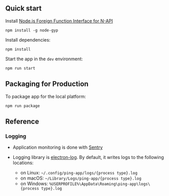 ## Quick start

Install [Node.js Foreign Function Interface for N-API](https://github.com/node-ffi-napi/node-ffi-napi)

```shell
npm install -g node-gyp
```

Install dependencies:

```shell
npm install
```

Start the app in the `dev` environment:

```shell
npm run start
```

## Packaging for Production

To package app for the local platform:

```shell
npm run package
```

## Reference

### Logging

- Application monitoring is done with [Sentry](https://sentry.io)
- Logging library is [electron-log](https://github.com/megahertz/electron-log).
  By default, it writes logs to the following locations:

  - on Linux: `~/.config/ping-app/logs/{process type}.log`
  - on macOS: `~/Library/Logs/ping-app/{process type}.log`
  - on Windows: `%USERPROFILE%\AppData\Roaming\ping-app\logs\{process type}.log`
